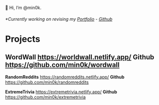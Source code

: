 👋 Hi, I’m @min0k.
###### *Currently working on revising my [Portfolio](https://www.minokim.com/) - [Github](https://github.com/min0k/portfolio)


# Projects

## WordWall https://worldwall.netlify.app/ **Github** https://github.com/min0k/wordwall

**RandomReddits** https://randomreddits.netlify.app/ **Github** https://github.com/min0k/randomreddits

**ExtremeTrivia** https://extremetrivia.netlify.app/ **Github** https://github.com/min0k/extremetrivia



